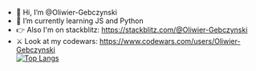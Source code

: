 - 👋 Hi, I’m @Oliwier-Gebczynski
- 🌱 I’m currently learning JS and Python
- 👉 Also I'm on stackblitz: https://stackblitz.com/@Oliwier-Gebczynski
- ⚔️ Look at my codewars: https://www.codewars.com/users/Oliwier-Gebczynski  \
[![Top Langs](https://github-readme-stats.vercel.app/api/top-langs/?username=Oliwier-Gebczynski&layout=compact)](https://github.com/Oliwier-Gebczysnki/github-readme-stats)
